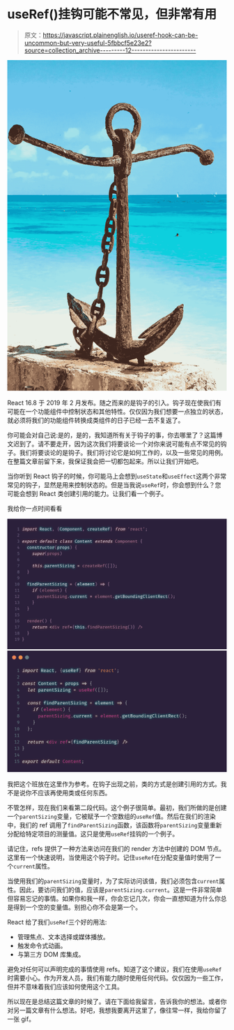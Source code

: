 # useRef()挂钩可能不常见，但非常有用

> 原文：<https://javascript.plainenglish.io/useref-hook-can-be-uncommon-but-very-useful-5fbbcf5e23e2?source=collection_archive---------12----------------------->

![](img/50f90d85e98171754d32934e21d67fec.png)

React 16.8 于 2019 年 2 月发布。随之而来的是钩子的引入。钩子现在使我们有可能在一个功能组件中控制状态和其他特性。仅仅因为我们想要一点独立的状态，就必须将我们的功能组件转换成类组件的日子已经一去不复返了。

你可能会对自己说:是的，是的，我知道所有关于钩子的事，你去哪里了？这篇博文迟到了。请不要走开，因为这次我们将要谈论一个对你来说可能有点不常见的钩子。我们将要谈论的是钩子。我们将讨论它是如何工作的，以及一些常见的用例。在整篇文章前留下来，我保证我会把一切都包起来。所以让我们开始吧。

当你听到 React 钩子的时候，你可能马上会想到`useState`和`useEffect`这两个非常常见的钩子，显然是用来控制状态的。但是当我说`useRef`时，你会想到什么？您可能会想到 React 类创建引用的能力。让我们看一个例子。

我给你一点时间看看

![](img/6d35030917b2a543d8e6c3592b00c3ed.png)![](img/5c142add3719a9cef4a56ccf82939611.png)

我把这个班放在这里作为参考。在钩子出现之前，类的方式是创建引用的方式。我不是说你不应该再使用类或任何东西。

不管怎样，现在我们来看第二段代码。这个例子很简单。最初，我们所做的是创建一个`parentSizing`变量，它被赋予一个空数组的`useRef`值。然后在我们的渲染中，我们的 ref 调用了`findParentSizing`函数，该函数将`parentSizing`变量重新分配给特定项目的测量值。这只是使用`useRef`挂钩的一个例子。

请记住，refs 提供了一种方法来访问在我们的 render 方法中创建的 DOM 节点。这里有一个快速说明，当使用这个钩子时。记住`useRef`在分配变量值时使用了一个`current`属性。

当使用我们的`parentSizing`变量时，为了实际访问该值，我们必须包含`current`属性。因此，要访问我们的值，应该是`parentSizing.current`。这是一件非常简单但容易忘记的事情。如果你和我一样，你会忘记几次，你会一直想知道为什么你总是得到一个空的变量值。别担心你不会是第一个。

React 给了我们`useRef`三个好的用法:

*   管理焦点、文本选择或媒体播放。
*   触发命令式动画。
*   与第三方 DOM 库集成。

避免对任何可以声明完成的事情使用 refs。知道了这个建议，我们在使用`useRef`时需要小心。作为开发人员，我们有能力随时使用任何代码。仅仅因为一些工作，但并不意味着我们应该如何使用这个工具。

所以现在是总结这篇文章的时候了。请在下面给我留言，告诉我你的想法。或者你对另一篇文章有什么想法。好吧，我想我要离开这里了，像往常一样，我给你留了一张 gif。